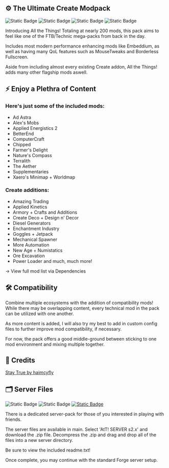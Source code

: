 ## ⚙️ The Ultimate Create Modpack
![Static Badge](https://img.shields.io/badge/minimum-4gb-blue?style=for-the-badge)
![Static Badge](https://img.shields.io/badge/suggested-8gb-blue?style=for-the-badge)
![Static Badge](https://img.shields.io/badge/runs%20on-forge-red?style=for-the-badge)
![Static Badge](https://img.shields.io/badge/version-1.20.1-green?style=for-the-badge)

Introducing All the Things! Totaling at nearly 200 mods, this pack aims to feel like one of the FTB/Technic mega-packs from back in the day.

Includes most modern performance enhancing mods like Embeddium, as well as having many QoL features such as MouseTweaks and Borderless Fullscreen.

Aside from including almost every existing Create addon, All the Things! adds many other flagship mods aswell.
## ⚡️ Enjoy a Plethra of Content
### Here's just some of the included mods:
- Ad Astra
- Alex's Mobs
- Applied Energistics 2
- BetterEnd
- ComputerCraft
- Chipped
- Farmer's Delight
- Nature's Compass
- Terralith
- The Aether
- Supplementaries
- Xaero's Minimap + Worldmap

### Create additions:
- Amazing Trading
- Applied Kinetics
- Armory + Crafts and Additions
- Create Deco + Design n' Decor
- Diesel Generators
- Enchantment Industry
- Goggles + Jetpack
- Mechanical Spawner
- More Automation
- New Age + Numistatics
- Ore Excavation
- Power Loader
  and much, much more!

-> View full mod list via Dependencies
  
### 

## 🛠️ Compatibility 
Combine multiple ecosystems with the addition of compatibility mods! While there may be overlapping content, every technical mod in the pack can be utilized with one another.

As more content is added, I will also try my best to add in custom config files to further improve mod compatibility, if necessary.

For now, the pack offers a good middle-ground between sticking to one mod environment and mixing multiple together.

## 💌 Credits
[Stay True by haimcyfly](https://www.curseforge.com/minecraft/texture-packs/stay-true)

## 🗂️ Server Files
![Static Badge](https://img.shields.io/badge/minimum%208gb-blue?style=for-the-badge&logoColor=black)
![Static Badge](https://img.shields.io/badge/forge%20server-red?style=for-the-badge)
[![Static Badge](https://img.shields.io/badge/need%20a%20server%3F%20use-NETHER.HOST-maroon?style=for-the-badge)](https://billing.nether.host/aff/5WFBDW)




There is a dedicated server-pack for those of you interested in playing with friends.

The server files are available in main. Select 'AtT! SERVER s2.x' and download the .zip file. Decompress the .zip  and drag and drop all of the files into a new server directory.

Be sure to view the included readme.txt!

Once complete, you may continue with the standard Forge server setup.
